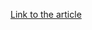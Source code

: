 [Link to the article](https://web.archive.org/web/20181126143456/https://www.symantec.com/security-center/writeup/2014-081811-3237-99?tabid=2)
